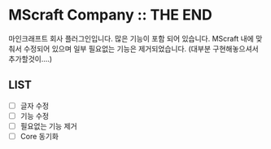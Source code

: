 # MScraft Company :: THE END
마인크래프트 회사 플러그인입니다. 많은 기능이 포함 되어 있습니다.
MScraft 내에 맞춰서 수정되어 있으며 일부 필요없는 기능은 제거되었습니다.
(대부분 구현해놓으셔서 추가할것이....)
## LIST
- [ ] 글자 수정
- [ ] 기능 수정
- [ ] 필요없는 기능 제거
- [ ] Core 동기화
